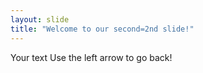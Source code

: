 ```yaml
---
layout: slide
title: "Welcome to our second=2nd slide!"
---
```

Your text
Use the left arrow to go back!
